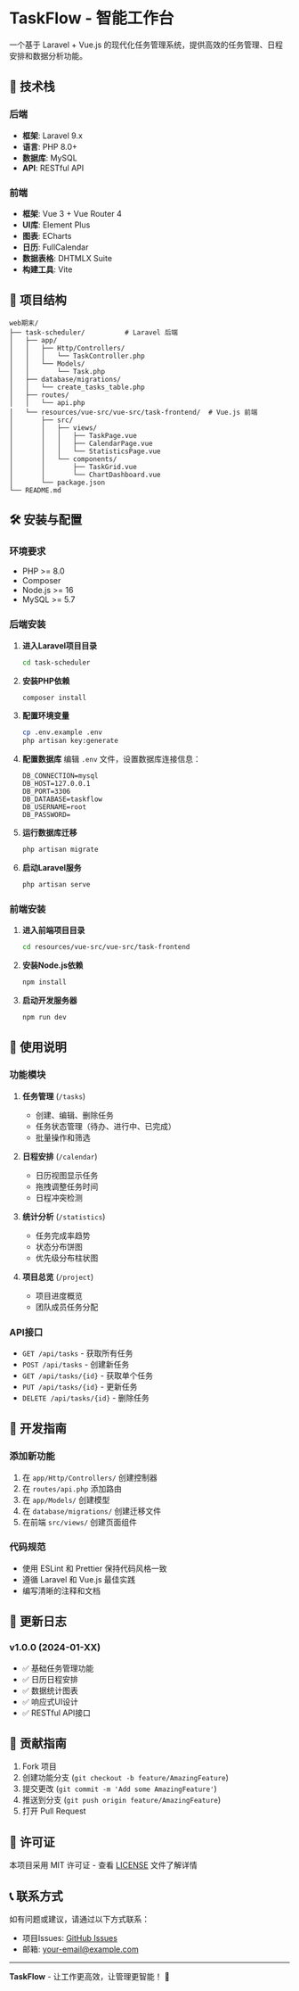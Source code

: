 # TaskFlow - 智能工作台

一个基于 Laravel + Vue.js 的现代化任务管理系统，提供高效的任务管理、日程安排和数据分析功能。

## 🚀 技术栈

### 后端
- **框架**: Laravel 9.x
- **语言**: PHP 8.0+
- **数据库**: MySQL
- **API**: RESTful API

### 前端
- **框架**: Vue 3 + Vue Router 4
- **UI库**: Element Plus
- **图表**: ECharts
- **日历**: FullCalendar
- **数据表格**: DHTMLX Suite
- **构建工具**: Vite

## 📁 项目结构

```
web期末/
├── task-scheduler/          # Laravel 后端
│   ├── app/
│   │   ├── Http/Controllers/
│   │   │   └── TaskController.php
│   │   └── Models/
│   │       └── Task.php
│   ├── database/migrations/
│   │   └── create_tasks_table.php
│   ├── routes/
│   │   └── api.php
│   └── resources/vue-src/vue-src/task-frontend/  # Vue.js 前端
│       ├── src/
│       │   ├── views/
│       │   │   ├── TaskPage.vue
│       │   │   ├── CalendarPage.vue
│       │   │   └── StatisticsPage.vue
│       │   └── components/
│       │       ├── TaskGrid.vue
│       │       └── ChartDashboard.vue
│       └── package.json
└── README.md
```

## 🛠️ 安装与配置

### 环境要求
- PHP >= 8.0
- Composer
- Node.js >= 16
- MySQL >= 5.7

### 后端安装

1. **进入Laravel项目目录**
   ```bash
   cd task-scheduler
   ```

2. **安装PHP依赖**
   ```bash
   composer install
   ```

3. **配置环境变量**
   ```bash
   cp .env.example .env
   php artisan key:generate
   ```

4. **配置数据库**
   编辑 `.env` 文件，设置数据库连接信息：
   ```env
   DB_CONNECTION=mysql
   DB_HOST=127.0.0.1
   DB_PORT=3306
   DB_DATABASE=taskflow
   DB_USERNAME=root
   DB_PASSWORD=
   ```

5. **运行数据库迁移**
   ```bash
   php artisan migrate
   ```

6. **启动Laravel服务**
   ```bash
   php artisan serve
   ```

### 前端安装

1. **进入前端项目目录**
   ```bash
   cd resources/vue-src/vue-src/task-frontend
   ```

2. **安装Node.js依赖**
   ```bash
   npm install
   ```

3. **启动开发服务器**
   ```bash
   npm run dev
   ```

## 📖 使用说明

### 功能模块

1. **任务管理** (`/tasks`)
   - 创建、编辑、删除任务
   - 任务状态管理（待办、进行中、已完成）
   - 批量操作和筛选

2. **日程安排** (`/calendar`)
   - 日历视图显示任务
   - 拖拽调整任务时间
   - 日程冲突检测

3. **统计分析** (`/statistics`)
   - 任务完成率趋势
   - 状态分布饼图
   - 优先级分布柱状图

4. **项目总览** (`/project`)
   - 项目进度概览
   - 团队成员任务分配

### API接口

- `GET /api/tasks` - 获取所有任务
- `POST /api/tasks` - 创建新任务
- `GET /api/tasks/{id}` - 获取单个任务
- `PUT /api/tasks/{id}` - 更新任务
- `DELETE /api/tasks/{id}` - 删除任务

## 🔧 开发指南

### 添加新功能
1. 在 `app/Http/Controllers/` 创建控制器
2. 在 `routes/api.php` 添加路由
3. 在 `app/Models/` 创建模型
4. 在 `database/migrations/` 创建迁移文件
5. 在前端 `src/views/` 创建页面组件

### 代码规范
- 使用 ESLint 和 Prettier 保持代码风格一致
- 遵循 Laravel 和 Vue.js 最佳实践
- 编写清晰的注释和文档

## 📝 更新日志

### v1.0.0 (2024-01-XX)
- ✅ 基础任务管理功能
- ✅ 日历日程安排
- ✅ 数据统计图表
- ✅ 响应式UI设计
- ✅ RESTful API接口

## 🤝 贡献指南

1. Fork 项目
2. 创建功能分支 (`git checkout -b feature/AmazingFeature`)
3. 提交更改 (`git commit -m 'Add some AmazingFeature'`)
4. 推送到分支 (`git push origin feature/AmazingFeature`)
5. 打开 Pull Request

## 📄 许可证

本项目采用 MIT 许可证 - 查看 [LICENSE](LICENSE) 文件了解详情

## 📞 联系方式

如有问题或建议，请通过以下方式联系：
- 项目Issues: [GitHub Issues](https://github.com/your-username/taskflow/issues)
- 邮箱: your-email@example.com

---

**TaskFlow** - 让工作更高效，让管理更智能！ 🎯 